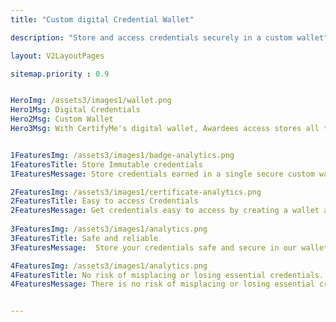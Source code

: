 ```yaml
---
title: "Custom digital Credential Wallet"

description: "Store and access credentials securely in a custom wallet"

layout: V2LayoutPages

sitemap.priority : 0.9


HeroImg: /assets3/images1/wallet.png
Hero1Msg: Digital Credentials
Hero2Msg: Custom Wallet
Hero3Msg: With CertifyMe's digital wallet, Awardees access stores all the achievements earned from your organization in a single space and can access it at any time.


1FeaturesImg: /assets3/images1/badge-analytics.png
1FeaturesTitle: Store Immutable credentials
1FeaturesMessage: Store credentials earned in a single secure custom wallet

2FeaturesImg: /assets3/images1/certificate-analytics.png
2FeaturesTitle: Easy to access Credentials
2FeaturesMessage: Get credentials easy to access by creating a wallet account.
                   
3FeaturesImg: /assets3/images1/analytics.png
3FeaturesTitle: Safe and reliable
3FeaturesMessage:  Store your credentials safe and secure in our wallet with advanced security options.

4FeaturesImg: /assets3/images1/analytics.png
4FeaturesTitle: No risk of misplacing or losing essential credentials.
4FeaturesMessage: There is no risk of misplacing or losing essential credentials all the credentials will be securely stored in the wallets.


---
```

